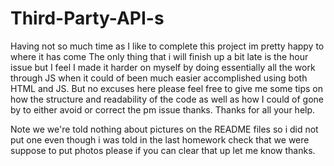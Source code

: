 # Third-Party-API-s

Having not so much time as I like to complete this project im pretty happy to where it has come 
The only thing that i will finish up a bit late is the hour issue but I feel I made it harder on myself by doing essentially all the work through JS when it could of been much easier accomplished using both HTML and JS. But no excuses here please feel free to give me some tips on how the structure and readability of the code as well as how I could of gone by to either avoid or correct the pm issue thanks. Thanks for all your help. 

Note we we're told nothing about pictures on the README files so i did not put one even though i was told in the last homework check that we were suppose to put photos please if you can clear that up let me know thanks.